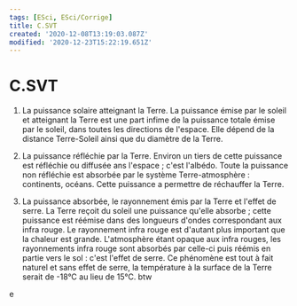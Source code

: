 ```yaml
---
tags: [ESci, ESci/Corrige]
title: C.SVT
created: '2020-12-08T13:19:03.087Z'
modified: '2020-12-23T15:22:19.651Z'
---
```


# C.SVT 

1. La puissance solaire atteignant la Terre. 
La puissance émise par le soleil et atteignant la Terre est une part infime de la puissance totale émise par le soleil, dans toutes les directions de l'espace. Elle dépend de la distance Terre-Soleil ainsi que du diamètre de la Terre. 
2. La puissance réfléchie par la Terre.  Environ un tiers de cette puissance est réfléchie ou diffusée ans l'espace ; c'est l'albédo. Toute la puissance non réfléchie est absorbée par le système Terre-atmosphère : continents, océans. Cette puissance a permettre de réchauffer la Terre.

3. La puissance absorbée, le rayonnement émis par la Terre et l'effet de serre. 
La Terre reçoit du soleil une puissance qu'elle absorbe ; cette puissance est réémise dans des longueurs d'ondes correspondant aux infra rouge. Le rayonnement infra rouge est d'autant plus important que la chaleur est grande. 
L'atmosphère étant opaque aux infra rouges, les rayonnements infra rouge sont absorbés par celle-ci puis réémis en partie vers le sol : c'est l'effet de serre. Ce phénomène est tout à fait naturel et sans effet de serre, la température à la surface de la Terre serait de -18°C au lieu de 15°C.
btw

e
